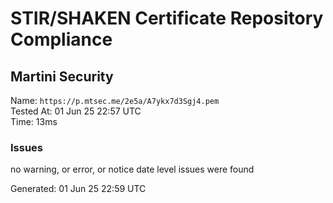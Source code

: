 # STIR/SHAKEN Certificate Repository Compliance

## Martini Security

Name: `https://p.mtsec.me/2e5a/A7ykx7d3Sgj4.pem`\
Tested At: 01 Jun 25 22:57 UTC\
Time: 13ms

### Issues

no warning, or error, or notice date level issues were found

Generated: 01 Jun 25 22:59 UTC
